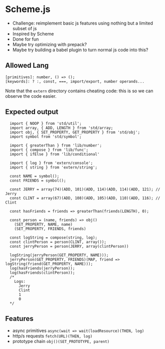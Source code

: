 # Scheme.js

- Challenge: reimplement basic js features using nothing but a limited subset of js
- Inspired by Scheme
- Done for fun
- Maybe try optimizing with prepack?
- Maybe try building a babel plugin to turn normal js code into this?

## Allowed Lang
```
[primitives]: number, () => ();
[keywords]: ? :, const, ===, import/export, number operands...
```
Note that the `extern` directory contains cheating code: this is so we can observe the code easier.

## Expected output
```
  import { NOOP } from 'std/util';
  import array, { ADD, LENGTH } from 'std/array;
  import obj, { SET_PROPERTY, GET_PROPERTY } from 'std/obj';
  import symbol from 'std/symbol';

  import { greaterThan } from 'lib/number';
  import { compose } from 'lib/func';
  import { ifElse } from 'lib/conditional'

  import { log } from 'extern/console';
  import { string } from 'extern/string';

  const NAME = symbol();
  const FRIENDS = symbol();

  const JERRY = array(74)(ADD, 101)(ADD, 114)(ADD, 114)(ADD, 121); // Jerry
  const CLINT = array(67)(ADD, 108)(ADD, 105)(ADD, 110)(ADD, 116); // Clint

  const hasFriends = friends => greaterThan(friends(LENGTH), 0);

  const person = (name, friends) => obj()
    (SET_PROPERTY, NAME, name)
    (SET_PROPERTY, FRIENDS, friends)

  const logString = compose(string, log);
  const clintPerson = person(CLINT, array());
  const jerryPerson = person(JERRY, array(clintPerson))

  logString(jerryPerson(GET_PROPERTY, NAME)));
  jerryPerson(GET_PROPERTY, FRIENDS)(MAP, friend => logString(friend(GET_PROPERTY, NAME)));
  log(hasFriends(jerryPerson));
  log(hasFriends(clintPerson));
  /*
    Logs:
      Jerry
      Clint
      1
      0
  */
```

## Features
- async primitives `async(wait => wait(loadResource)(THEN, log)`
- http/s requests `fetch(URL)(THEN, log)`
- prototype chain `obj()(SET_PROTOTYPE, parent)`